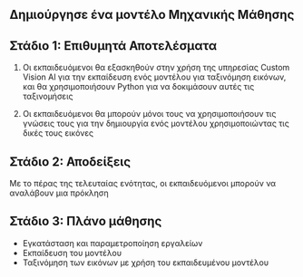 ## Δημιούργησε ένα μοντέλο Μηχανικής Μάθησης

## Στάδιο 1: Επιθυμητά Αποτελέσματα

1. Οι εκπαιδευόμενοι θα εξασκηθούν στην χρήση της υπηρεσίας Custom Vision AI για την εκπαίδευση ενός μοντέλου για ταξινόμηση εικόνων, και θα χρησιμοποιήσουν Python για να δοκιμάσουν αυτές τις ταξινομήσεις

1. Οι εκπαιδευόμενοι θα μπορούν μόνοι τους να χρησιμοποιήσουν τις γνώσεις τους για την δημιουργία ενός μοντέλου χρησιμοποιώντας τις δικές τους εικόνες

## Στάδιο 2: Αποδείξεις
 
Με το πέρας της τελευταίας ενότητας, οι εκπαιδευόμενοι μπορούν να αναλάβουν μια πρόκληση

## Στάδιο 3: Πλάνο μάθησης

- Εγκατάσταση και παραμετροποίηση εργαλείων
- Εκπαίδευση του μοντέλου
- Ταξινόμηση των εικόνων με χρήση του εκπαιδευμένου μοντέλου


